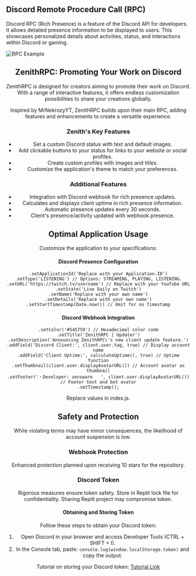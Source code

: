 <!DOCTYPE html>
<html>
<body>
<h2>Discord Remote Procedure Call (RPC)</h2>
<p>Discord RPC (Rich Presence) is a feature of the Discord API for developers. It allows detailed presence information to be displayed to users. This showcases personalized details about activities, status, and interactions within Discord or gaming.</p>
<img src="https://cdn.discordapp.com/attachments/1121661789042655283/1123381334392455299/RPC-Transparent.png" alt="RPC Example" style="display: block; margin: 0 auto;">
<div style="text-align: center;">
<h2>ZenithRPC: Promoting Your Work on Discord</h2>
<p>ZenithRPC is designed for creators aiming to promote their work on Discord. With a range of interactive features, it offers endless customization possibilities to share your creations globally.</p>
<p>Inspired by MrNekrozyYT, ZenithRPC builds upon their main RPC, adding features and enhancements to create a versatile experience.</p>
<h3>Zenith's Key Features</h3>
<ul>
<li>Set a custom Discord status with text and default images.</li>
<li>Add clickable buttons to your status for links to your website or social profiles.</li>
<li>Create custom profiles with images and titles.</li>
<li>Customize the application's theme to match your preferences.</li>
</ul>
<h3>Additional Features</h3>
<ul>
<li>Integration with Discord webhook for rich presence updates.</li>
<li>Calculates and displays client uptime in rich presence information.</li>
<li>Automatic presence updates every 30 seconds.</li>
<li>Client's presence/activity updated with webhook presence.</li>
</ul>
<h2>Optimal Application Usage</h2>
<p>Customize the application to your specifications:</p>
<h4>Discord Presence Configuration</h4>
<pre><code>.setApplicationId('Replace with your Application-ID')
.setType('LISTENING') // Options: STREAMING, PLAYING, LISTENING.
.setURL('https://twitch.tv/username') // Replace with your YouTube URL
.setState('Live Daily on Twitch')
.setName('Replace with your own name')
.setDetails('Replace with your own name')
.setStartTimestamp(Date.now()) // Omit for no Timestamp
</code></pre>
<h4>Discord Webhook Integration</h4>
<pre><code>.setColor('#545759') // Hexadecimal color code
.setTitle('ZenithRPC | Updater')
.setDescription('Announcing ZenithRPC\'s new client update feature.')
.addField('Discord Client:', client.user.tag, true) // Display account name
.addField('Client Uptime:', calculateUptime(), true) // Uptime function
.setThumbnail(client.user.displayAvatarURL()) // Account avatar as thumbnail
.setFooter('・Developer: zensware   ', client.user.displayAvatarURL()) // Footer text and bot avatar
.setTimestamp();
</code></pre>
<p>Replace values in index.js.</p>
<h2>Safety and Protection</h2>
<p>While violating terms may have minor consequences, the likelihood of account suspension is low.</p>
<h3>Webhook Protection</h3>
<p>Enhanced protection planned upon receiving 10 stars for the repository.</p>
<h3>Discord Token</h3>
<p>Rigorous measures ensure token safety. Store in Replit lock file for confidentiality. Sharing Replit project may compromise token.</p>
<h4>Obtaining and Storing Token</h4>
<p>Follow these steps to obtain your Discord token:</p>
<ol>
<li>Open Discord in your browser and access Developer Tools (CTRL + SHIFT + I).</li>
<li>In the Console tab, paste: <code>console.log(window.localStorage.token)</code> and copy the output.</li>
</ol>
<p>Tutorial on storing your Discord token: <a href="https://www.youtube.com/watch?v=JDS69hw4wB4">Tutorial Link</a></p>
</div>
</body>
</html>

